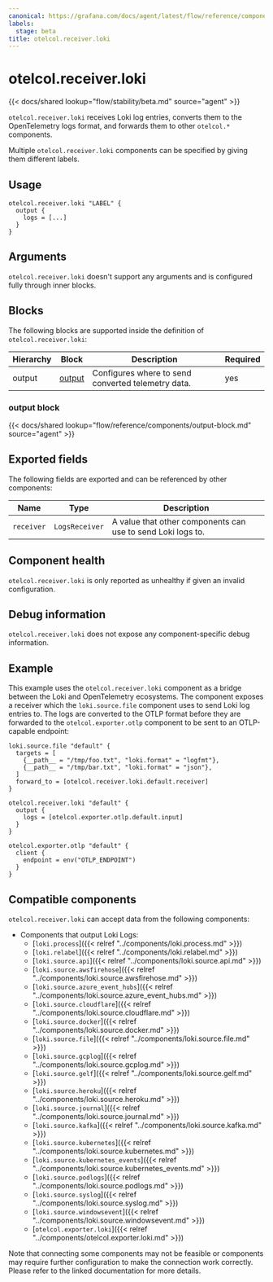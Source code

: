 ```yaml
---
canonical: https://grafana.com/docs/agent/latest/flow/reference/components/otelcol.receiver.loki/
labels:
  stage: beta
title: otelcol.receiver.loki
---
```


# otelcol.receiver.loki

{{< docs/shared lookup="flow/stability/beta.md" source="agent" >}}

`otelcol.receiver.loki` receives Loki log entries, converts them to the
OpenTelemetry logs format, and forwards them to other `otelcol.*` components.

Multiple `otelcol.receiver.loki` components can be specified by giving them
different labels.

## Usage

```river
otelcol.receiver.loki "LABEL" {
  output {
    logs = [...]
  }
}
```

## Arguments

`otelcol.receiver.loki` doesn't support any arguments and is configured fully
through inner blocks.

## Blocks

The following blocks are supported inside the definition of
`otelcol.receiver.loki`:

Hierarchy | Block | Description | Required
--------- | ----- | ----------- | --------
output | [output][] | Configures where to send converted telemetry data. | yes

[output]: #output-block

### output block

{{< docs/shared lookup="flow/reference/components/output-block.md" source="agent" >}}

## Exported fields

The following fields are exported and can be referenced by other components:

Name | Type | Description
---- | ---- | -----------
`receiver` | `LogsReceiver` | A value that other components can use to send Loki logs to.

## Component health

`otelcol.receiver.loki` is only reported as unhealthy if given an invalid
configuration.

## Debug information

`otelcol.receiver.loki` does not expose any component-specific debug
information.

## Example

This example uses the `otelcol.receiver.loki` component as a bridge
between the Loki and OpenTelemetry ecosystems. The component exposes a
receiver which the `loki.source.file` component uses to send Loki log entries
to. The logs are converted to the OTLP format before they are forwarded
to the `otelcol.exporter.otlp` component to be sent to an OTLP-capable
endpoint:

```river
loki.source.file "default" {
  targets = [
    {__path__ = "/tmp/foo.txt", "loki.format" = "logfmt"},
    {__path__ = "/tmp/bar.txt", "loki.format" = "json"},
  ]
  forward_to = [otelcol.receiver.loki.default.receiver]
}

otelcol.receiver.loki "default" {
  output {
    logs = [otelcol.exporter.otlp.default.input]
  }
}

otelcol.exporter.otlp "default" {
  client {
    endpoint = env("OTLP_ENDPOINT")
  }
}
```
<!-- START GENERATED COMPATIBLE COMPONENTS -->

## Compatible components

`otelcol.receiver.loki` can accept data from the following components:

- Components that output Loki Logs:
  - [`loki.process`]({{< relref "../components/loki.process.md" >}})
  - [`loki.relabel`]({{< relref "../components/loki.relabel.md" >}})
  - [`loki.source.api`]({{< relref "../components/loki.source.api.md" >}})
  - [`loki.source.awsfirehose`]({{< relref "../components/loki.source.awsfirehose.md" >}})
  - [`loki.source.azure_event_hubs`]({{< relref "../components/loki.source.azure_event_hubs.md" >}})
  - [`loki.source.cloudflare`]({{< relref "../components/loki.source.cloudflare.md" >}})
  - [`loki.source.docker`]({{< relref "../components/loki.source.docker.md" >}})
  - [`loki.source.file`]({{< relref "../components/loki.source.file.md" >}})
  - [`loki.source.gcplog`]({{< relref "../components/loki.source.gcplog.md" >}})
  - [`loki.source.gelf`]({{< relref "../components/loki.source.gelf.md" >}})
  - [`loki.source.heroku`]({{< relref "../components/loki.source.heroku.md" >}})
  - [`loki.source.journal`]({{< relref "../components/loki.source.journal.md" >}})
  - [`loki.source.kafka`]({{< relref "../components/loki.source.kafka.md" >}})
  - [`loki.source.kubernetes`]({{< relref "../components/loki.source.kubernetes.md" >}})
  - [`loki.source.kubernetes_events`]({{< relref "../components/loki.source.kubernetes_events.md" >}})
  - [`loki.source.podlogs`]({{< relref "../components/loki.source.podlogs.md" >}})
  - [`loki.source.syslog`]({{< relref "../components/loki.source.syslog.md" >}})
  - [`loki.source.windowsevent`]({{< relref "../components/loki.source.windowsevent.md" >}})
  - [`otelcol.exporter.loki`]({{< relref "../components/otelcol.exporter.loki.md" >}})


Note that connecting some components may not be feasible or components may require further configuration to make the connection work correctly. Please refer to the linked documentation for more details.

<!-- END GENERATED COMPATIBLE COMPONENTS -->
